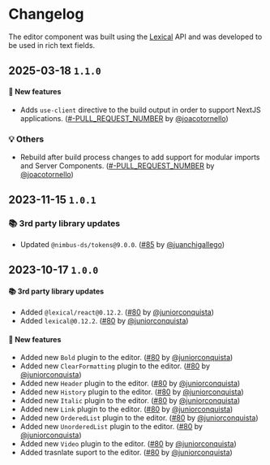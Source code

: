 # Changelog

The editor component was built using the [Lexical](https://lexical.dev) API and was developed to be used in rich text fields.

## 2025-03-18 `1.1.0`

#### 🎉 New features

- Adds `use-client` directive to the build output in order to support NextJS applications. ([#-PULL_REQUEST_NUMBER](https://github.com/TiendaNube/nimbus-design-system/pull/-PULL_REQUEST_NUMBER) by [@joacotornello](https://github.com/joacotornello))

### 💡 Others

- Rebuild after build process changes to add support for modular imports and Server Components. ([#-PULL_REQUEST_NUMBER](https://github.com/TiendaNube/nimbus-design-system/pull/-PULL_REQUEST_NUMBER) by [@joacotornello](https://github.com/joacotornello))

## 2023-11-15 `1.0.1`

### 📚 3rd party library updates

- Updated `@nimbus-ds/tokens@9.0.0`. ([#85](https://github.com/TiendaNube/nimbus-patterns/pull/85) by [@juanchigallego](https://github.com/juanchigallego))

## 2023-10-17 `1.0.0`

#### 📚 3rd party library updates

- Added `@lexical/react@0.12.2`. ([#80](https://github.com/TiendaNube/nimbus-patterns/pull/80) by [@juniorconquista](https://github.com/juniorconquista))
- Added `lexical@0.12.2`. ([#80](https://github.com/TiendaNube/nimbus-patterns/pull/80) by [@juniorconquista](https://github.com/juniorconquista))

#### 🎉 New features

- Added new `Bold` plugin to the editor. ([#80](https://github.com/TiendaNube/nimbus-patterns/pull/80) by [@juniorconquista](https://github.com/juniorconquista))
- Added new `ClearFormatting` plugin to the editor. ([#80](https://github.com/TiendaNube/nimbus-patterns/pull/80) by [@juniorconquista](https://github.com/juniorconquista))
- Added new `Header` plugin to the editor. ([#80](https://github.com/TiendaNube/nimbus-patterns/pull/80) by [@juniorconquista](https://github.com/juniorconquista))
- Added new `History` plugin to the editor. ([#80](https://github.com/TiendaNube/nimbus-patterns/pull/80) by [@juniorconquista](https://github.com/juniorconquista))
- Added new `Italic` plugin to the editor. ([#80](https://github.com/TiendaNube/nimbus-patterns/pull/80) by [@juniorconquista](https://github.com/juniorconquista))
- Added new `Link` plugin to the editor. ([#80](https://github.com/TiendaNube/nimbus-patterns/pull/80) by [@juniorconquista](https://github.com/juniorconquista))
- Added new `OrderedList` plugin to the editor. ([#80](https://github.com/TiendaNube/nimbus-patterns/pull/80) by [@juniorconquista](https://github.com/juniorconquista))
- Added new `UnorderedList` plugin to the editor. ([#80](https://github.com/TiendaNube/nimbus-patterns/pull/80) by [@juniorconquista](https://github.com/juniorconquista))
- Added new `Video` plugin to the editor. ([#80](https://github.com/TiendaNube/nimbus-patterns/pull/80) by [@juniorconquista](https://github.com/juniorconquista))
- Added trasnlate suport to the editor. ([#80](https://github.com/TiendaNube/nimbus-patterns/pull/80) by [@juniorconquista](https://github.com/juniorconquista))
